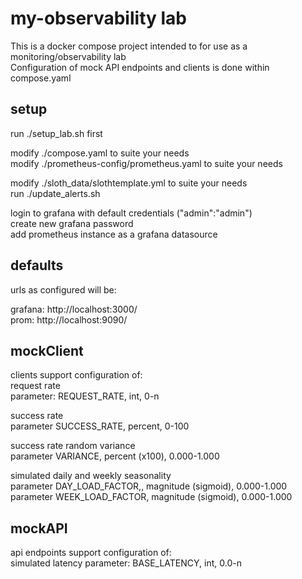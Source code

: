 # my-observability lab  
This is a docker compose project intended to for use as a monitoring/observability lab  
Configuration of mock API endpoints and clients is done within compose.yaml  

## setup
run ./setup_lab.sh first  

modify ./compose.yaml to suite your needs  
modify ./prometheus-config/prometheus.yaml to suite your needs  

modify ./sloth_data/slothtemplate.yml to suite your needs  
run ./update_alerts.sh  

login to grafana with default credentials ("admin":"admin")  
create new grafana password  
add prometheus instance as a grafana datasource  


## defaults
urls as configured will be:  

grafana: http://localhost:3000/  
prom: http://localhost:9090/

## mockClient
clients support configuration of:  
request rate  
parameter: REQUEST_RATE, int, 0-n  
  
success rate  
parameter SUCCESS_RATE, percent, 0-100  
  
success rate random variance  
parameter VARIANCE, percent (x100), 0.000-1.000  
  
simulated daily and weekly seasonality  
parameter DAY_LOAD_FACTOR,, magnitude (sigmoid), 0.000-1.000  
parameter WEEK_LOAD_FACTOR, magnitude (sigmoid), 0.000-1.000  

## mockAPI
api endpoints support configuration of:  
simulated latency 
parameter: BASE_LATENCY, int, 0.0-n
